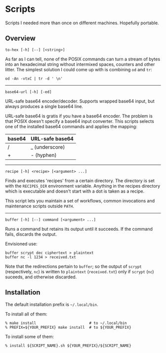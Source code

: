 Scripts
=======

Scripts I needed more than once on different machines.
Hopefully portable.

Overview
--------

    to-hex [-h] [--] [<string>]

As far as I can tell, none of the POSIX commands can turn a stream of
bytes into an hexadecimal string without intermixed spaces, counters
and other litter.
The simplest solution I could come up with is combining `od` and `tr`:

    od -An -vtxC | tr -d ' \n'

------------------------------------------------------------------------

    base64-url [-h] [-ed]

URL-safe base64 encoder/decoder. Supports wrapped base64 input,
but always produces a single base64 line.

URL-safe base64 is gratis if you have a base64 encoder.
The problem is that POSIX doesn't specify a base64 input converter.
This scripts selects one of the installed base64 commands and applies
the mapping:

  | base64 | URL-safe base64 |
  |--------|-----------------|
  | /      | _ (underscore)  |
  | +      | - (hyphen)      |

------------------------------------------------------------------------

    recipe [-h] <recipe> [<argument> ...]

Finds and executes 'recipes' from a certain directory. The directory
is set with the `RECIPES_DIR` environment variable. Anything in the
recipes directory which is executable and doesn't start with a dot
is taken as a recipe.

This script lets you maintain a set of workflows, common invocations
and maintenance scripts outside `PATH`.

------------------------------------------------------------------------

    buffer [-h] [--] command [<argument> ...]

Runs a command but retains its output until it succeeds. If the command
fails, discards the output.

Envisioned use:

    buffer scrypt dec ciphertext > plaintext
    buffer nc -l 1234 > received.txt

Note that the redirections pertain to `buffer`; so the output of
`scrypt` (respectively, `nc`) is written to `plaintext` (`received.txt`)
only if `scrypt` (`nc`) suceeds, and otherwise discarded.

Installation
------------

The default installation prefix is `~/.local/bin`.

To install all of them:

    % make install                        # to ~/.local/bin
    % PREFIX=${YOUR_PREFIX} make install  # to ${YOUR_PREFIX}

To install some of them:

    % install ${SCRIPT_NAME}.sh ${YOUR_PREFIX}/${SCRIPT_NAME}
